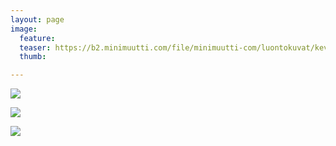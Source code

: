 ```yaml
---
layout: page
image:
  feature:
  teaser: https://b2.minimuutti.com/file/minimuutti-com/luontokuvat/kev%C3%A4t/6/DS54889-245px.jpg
  thumb:

---
```


[![](https://b2.minimuutti.com/file/minimuutti-com/luontokuvat/kev%C3%A4t/6/DS54889-800px.jpg)](https://dl.dropboxusercontent.com/sh/ea1wtnz7z734o12/AACwwnQZxJYW8-ttjv9DaWHfa/luontokuvat/kev%C3%A4t/6/DS54889.jpg)

[![](https://b2.minimuutti.com/file/minimuutti-com/luontokuvat/kev%C3%A4t/6/DS54894-800px.jpg)](https://dl.dropboxusercontent.com/sh/ea1wtnz7z734o12/AAAbT3JR7c0Iw9Uknnuv5hXja/luontokuvat/kev%C3%A4t/6/DS54894.jpg)

[![](https://b2.minimuutti.com/file/minimuutti-com/luontokuvat/kev%C3%A4t/6/DS54895-800px.jpg)](https://dl.dropboxusercontent.com/sh/ea1wtnz7z734o12/AAA_Q6n3TJrlYwOVZbZXpoWUa/luontokuvat/kev%C3%A4t/6/DS54895.jpg)
